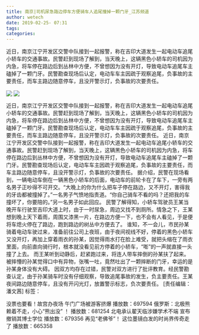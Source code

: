 ```yaml
---
title: 南京|司机尿急路边停车方便骑车人追尾撞掉一颗门牙_江苏频道
author: wetech
date: 2019-02-25- 07:31
tags: 
categories: 
---
```

近日，南京江宁开发区交警中队接到一起报警，称在吉印大道发生一起电动车追尾小轿车的交通事故。民警赶到现场了解到，当天晚上，这辆黑色小轿车的司机因为内急，将车停在路边后到丛林中方便，不曾想因为没有开灯，导致电动车追尾车主磕掉了一颗门牙。民警勘查现场后认定，电动车车主因疏于观察追尾，负事故的主要责任，而车主路边随意停车，且没开警示灯，负事故的次要责任。
<!-- more -->
                
<img align="center" border="0" src="http://p3.ifengimg.com/a/2019_09/9758aa6379029c5_size358_w1762_h992.jpg" />
                
<img align="center" border="0" src="http://p2.ifengimg.com/a/2016/0810/204c433878d5cf9size1_w16_h16.png" />
                
            
近日，南京江宁开发区交警中队接到一起报警，称在吉印大道发生一起电动车追尾小轿车的交通事故。民警赶到现场了解到，当天晚上，这辆黑色小轿车的司机因为内急，将车停在路边后到丛林中方便，不曾想因为没有开灯，导致电动车追尾车主磕掉了一颗门牙。民警勘查现场后认定，电动车车主因疏于观察追尾，负事故的主要责任，而车主路边随意停车，且没开警示灯，负事故的次要责任。
近日，南京江宁开发区交警中队接到一起报警，称在吉印大道发生一起电动车追尾小轿车的交通事故。民警赶到现场了解到，当天晚上，这辆黑色小轿车的司机因为内急，将车停在路边后到丛林中方便，不曾想因为没有开灯，导致电动车追尾车主磕掉了一颗门牙。民警勘查现场后认定，电动车车主因疏于观察追尾，负事故的主要责任，而车主路边随意停车，且没开警示灯，负事故的次要责任。
据介绍，民警在现场看到，一辆电动车倒在一辆黑色小轿车的后面，电动车的前轮卡在了车下，一旁有两名男子正吵得不可开交。“大晚上的你为什么把车子停在路边，又不开灯，害得我的牙齿都被撞掉了。”一名男子气愤地指责道。“你自己骑车不看的吗？还把我的车撞坏了，你要陪的。”另一名男子如此回应。
民警了解得知，小轿车驾驶员王某当晚开车行驶至吉印大道上时，由于一时尿急，周边又找不到厕所。情急之下，王某想到晚上天下着雨，周围又漆黑一片，在路边方便一下，也不会有人看见，于是便将车熄火停在了路边，跑到路边的树丛中方便去了。
谁知，不一会儿，市民孙某骑着电动车驶过来，准备前往公司上夜班，由于夜间视线不好，停着的黑色小轿车又没开灯，再加上穿着雨衣的孙某，因觉得雨水打在脸上难受，就把头缩在了雨衣里面，向前直向骑行时，根本就没看见前方停着的小轿车，“嘭”的一声就直接一头撞了上去。
而王某听到动静后，赶紧跑过来，将连人带车摔倒的孙某扶了起来。被摔懵的孙某觉得口中有异物，张嘴一吐，竟然吐出了一颗摔断的门牙，幸运的是孙某身体没有大碍。
因双方均存在过错，民警对双方进行了批评教育。经民警勘查认定，由于孙某骑车时没有仔细观察，导致追尾事故的发生，负主要责任。王某夜间路边随意停车，且没有开闪光灯，放置警示标志，负次要责任。
[责任编辑：潘文茜]
标签：
 
 
 
             
没票也要看！故宫办夜场 午门广场被游客挤爆
播放数：697594
俄罗斯：北极熊赖着不走，小心“熊出没” ！
播放数：681254
北电承认翟天临涉嫌学术不端 宣布撤销其博士学位
播放数：679356
再见“老佛爷”！ 这位墨镜白发的时尚界传奇走了
播放数：665358
